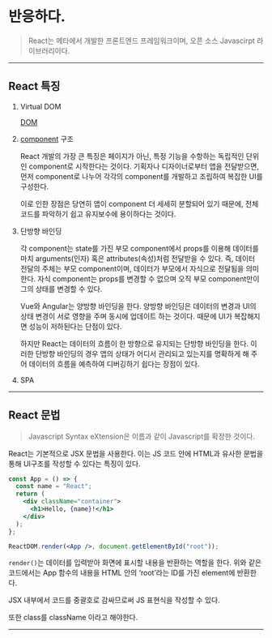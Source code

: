 # 반응하다.

> React는 메타에서 개발한 프론트엔드 프레임워크이며, 오픈 소스 Javascirpt 라이브러리이다.

---

## React 특징

1. Virtual DOM

   [DOM](https://github.com/976520/TIL/blob/main/javascript/DOM.md)

2. [component](https://github.com/976520/TIL/blob/main/react/component.md) 구조

   React 개발의 가장 큰 특징은 페이지가 아닌, 특정 기능을 수항하는 독립적인 단위인 component로 시작한다는 것이다. 기획자나 디자이너로부터 앱을 전달받으면, 먼저 component로 나누어 각각의 component를 개발하고 조립하여 복잡한 UI를 구성한다.

   이로 인한 장점은 당연히 앱이 component 더 세세히 분할되어 있기 때문에, 전체 코드를 파악하기 쉽고 유지보수에 용이하다는 것이다.

3. 단방향 바인딩

   각 component는 state를 가진 부모 component에서 props를 이용해 데이터를 마치 arguments(인자) 혹은 attributes(속성)처럼 전달받을 수 있다. 즉, 데이터 전달의 주체는 부모 component이며, 데이터가 부모에서 자식으로 전달됨을 의미한다. 자식 component는 props를 변경할 수 없으며 오직 부모 component만이 그의 상태를 변경할 수 있다.

   Vue와 Angular는 양방향 바인딩을 한다. 양방향 바인딩은 데이터의 변경과 UI의 상태 변경이 서로 영향을 주며 동시에 업데이트 하는 것이다. 때문에 UI가 복잡해지면 성능이 저하된다는 단점이 있다.

   하지만 React는 데이터의 흐름이 한 방향으로 유지되는 단방향 바인딩을 한다. 이러한 단방향 바인딩의 경우 앱의 상태가 어디서 관리되고 있는지를 명확하게 해 주어 데이터의 흐름을 예측하여 디버깅하기 쉽다는 장점이 있다.

4. SPA

---

## React 문법

> Javascript Syntax eXtension은 이름과 같이 Javascript를 확장한 것이다.

React는 기본적으로 JSX 문법을 사용한다. 이는 JS 코드 안에 HTML과 유사한 문법을 통해 UI구조를 작성할 수 있다는 특징이 있다.

```jsx
const App = () => {
  const name = "React";
  return (
    <div className="container">
      <h1>Hello, {name}!</h1>
    </div>
  );
};

ReactDOM.render(<App />, document.getElementById("root"));
```

`render()`는 데이터를 입력받아 화면에 표시할 내용을 반환하는 역할을 한다. 위와 같은 코드에서는 App 함수의 내용을 HTML 안의 ‘root’라는 ID를 가진 element에 반환한다.

JSX 내부에서 코드를 중괄호로 감싸므로써 JS 표현식을 작성할 수 있다.

또한 class를 className 이라고 해야한다.

---
